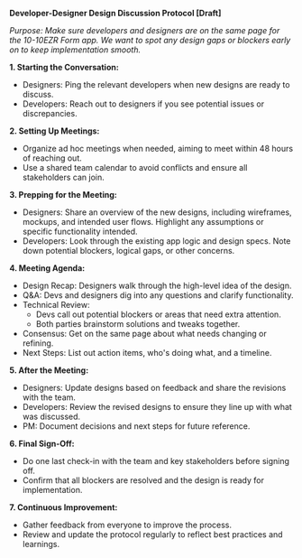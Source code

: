 **Developer-Designer Design Discussion Protocol [Draft]** 

*Purpose: Make sure developers and designers are on the same page for the 10-10EZR Form app. We want to spot any design gaps or blockers early on to keep implementation smooth.*

**1. Starting the Conversation:**
- Designers: Ping the relevant developers when new designs are ready to discuss.
- Developers: Reach out to designers if you see potential issues or discrepancies.

**2. Setting Up Meetings:**
- Organize ad hoc meetings when needed, aiming to meet within 48 hours of reaching out.
- Use a shared team calendar to avoid conflicts and ensure all stakeholders can join.

**3. Prepping for the Meeting:**
- Designers:
Share an overview of the new designs, including wireframes, mockups, and intended user flows.
Highlight any assumptions or specific functionality intended.
- Developers:
Look through the existing app logic and design specs.
Note down potential blockers, logical gaps, or other concerns.

**4. Meeting Agenda:**
- Design Recap: Designers walk through the high-level idea of the design.
- Q&A: Devs and designers dig into any questions and clarify functionality.
- Technical Review:
  - Devs call out potential blockers or areas that need extra attention.
  - Both parties brainstorm solutions and tweaks together.
- Consensus: Get on the same page about what needs changing or refining.
- Next Steps: List out action items, who's doing what, and a timeline.

**5. After the Meeting:**
- Designers: Update designs based on feedback and share the revisions with the team.
- Developers: Review the revised designs to ensure they line up with what was discussed.
- PM: Document decisions and next steps for future reference.

**6. Final Sign-Off:**
- Do one last check-in with the team and key stakeholders before signing off.
- Confirm that all blockers are resolved and the design is ready for implementation.

**7. Continuous Improvement:**
- Gather feedback from everyone to improve the process.
- Review and update the protocol regularly to reflect best practices and learnings.
